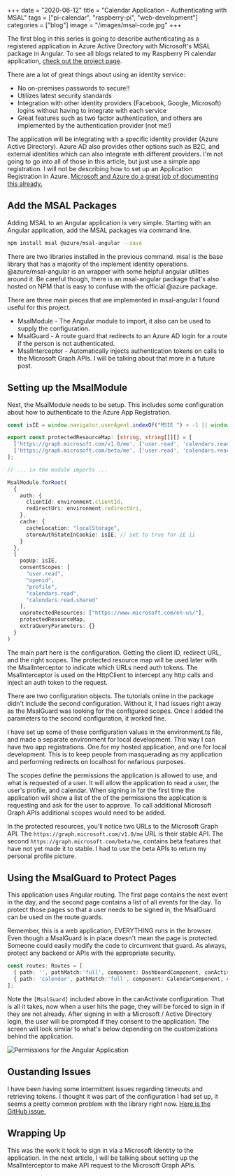 +++
date = "2020-06-12"
title = "Calendar Application - Authenticating with MSAL"
tags = ["pi-calendar", "raspberry-pi", "web-development"]
categories = ["blog"]
image = "/images/msal-code.jpg"
+++

The first blog in this series is going to describe authenticating as a registered application in Azure Active Directory with Microsoft's MSAL package in Angular.  To see all blogs related to my Raspberry Pi calendar application, [check out the project page](https://www.honlsoft.com/projects/pi-calendar/).

There are a lot of great things about using an identity service:
* No on-premises passwords to secure!!
* Utilizes latest security standards
* Integration with other identity providers (Facebook, Google, Microsoft) logins without having to integrate with each service
* Great features such as two factor authentication, and others are implemented by the authentication provider (not me!)

The application will be integrating with a specific identity provider (Azure Active Directory).  Azure AD also provides other options such as B2C, and external identities which can also integrate with different providers.  I'm not going to go into all of those in this article, but just use a simple app registration.  I will not be describing how to set up an Application Registration in Azure.  [Microsoft and Azure do a great job of documenting this already.](https://docs.microsoft.com/en-us/azure/active-directory/develop/quickstart-register-app)

## Add the MSAL Packages

Adding MSAL to an Angular application is very simple.  Starting with an Angular application, add the MSAL packages via command line.

```bash
npm install msal @azure/msal-angular --save
```

There are two libraries installed in the previous command.  msal is the base library that has a majority of the implement identity operations.  @azure/msal-angular is an wrapper with some helpful angular utilities around it.  Be careful though, there is an msal-angular package that's also hosted on NPM that is easy to confuse with the official @azure package.

There are three main pieces that are implemented in msal-angular I found useful for this project.

* MsalModule - The Angular module to import, it also can be used to supply the configuration.
* MsalGuard - A route guard that redirects to an Azure AD login for a route if the person is not authenticated.
* MsalInterceptor - Automatically injects authentication tokens on calls to the Microsoft Graph APIs.  I will be talking about that more in a future post.

## Setting up the MsalModule

Next, the MsalModule needs to be setup.  This includes some configuration about how to authenticate to the Azure App Registration.

```typescript
const isIE = window.navigator.userAgent.indexOf("MSIE ") > -1 || window.navigator.userAgent.indexOf("Trident/") > -1;

export const protectedResourceMap: [string, string[]][] = [
  ['https://graph.microsoft.com/v1.0/me', ['user.read', 'calendars.read', 'calendars.read.shared']],
  ['https://graph.microsoft.com/beta/me', ['user.read', 'calendars.read', 'calendars.read.shared']]
];

// ... in the module imports ...

MsalModule.forRoot(
  {
    auth: {
      clientId: environment.clientId,
      redirectUri: environment.redirectUri,
    },
    cache: {
      cacheLocation: "localStorage",
      storeAuthStateInCookie: isIE, // set to true for IE 11
    }
  },
  {
    popUp: isIE,   
    consentScopes: [
      "user.read",
      "openid",
      "profile",
      "calendars.read",
      "calendars.read.shared"
    ],
    unprotectedResources: ["https://www.microsoft.com/en-us/"],
    protectedResourceMap,
    extraQueryParameters: {}
  }
)
```

The main part here is the configuration.  Getting the client ID, redirect URL, and the right scopes.  The protected resource map will be used later with the MsalInterceptor to indicate which URLs need auth tokens.  The MsalInterceptor is used on the HttpClient to intercept any http calls and inject an auth token to the request.

There are two configuration objects. The tutorials online in the package didn't include the second  configuration. Without it, I had issues right away as the MsalGuard was looking for the configured scopes.  Once I added the parameters to the second configuration, it worked fine.

I have set up some of these configuration values in the environment.ts file, and made a separate environment for local development.  This way I can have two app registrations.  One for my hosted application, and one for local development.  This is to keep people from masquerading as my application and performing redirects on localhost for nefarious purposes.

The scopes define the permissions the application is allowed to use, and what is requested of a user. It will allow the application to read a user, the user's profile, and calendar.  When signing in for the first time the application will show a list of the of the permissions the application is requesting and ask for the user to approve.  To call additional Microsoft Graph APIs additional scopes would need to be added.

In the protected resources, you'll notice two URLs to the Microsoft Graph API.  The ```https://graph.microsoft.com/v1.0/me``` URL is their stable API.   The second ```https://graph.microsoft.com/beta/me```, contains beta features that have not yet made it to stable.  I had to use the beta APIs to return my personal profile picture.

## Using the MsalGuard to Protect Pages

This application uses Angular routing.  The first page contains the next event in the day, and the second page contains a list of all events for the day.  To protect those pages so that a user needs to be signed in, the MsalGuard can be used on the route guards.

Remember, this is a web application, EVERYTHING runs in the browser.  Even though a MsalGuard is in place doesn't mean the page is protected.  Someone could easily modify the code to circumvent that guard.  As always, protect any backend or APIs with the appropriate security.

```typescript
const routes: Routes = [
  { path: '', pathMatch:'full', component: DashboardComponent, canActivate: [MsalGuard] },
  { path: 'calendar', pathMatch:'full', component: CalendarComponent, canActivate: [MsalGuard]}
];
```

Note the ```[MsalGuard]``` included above in the canActivate configuration.  That is all it takes, now when a user hits the page, they will be forced to sign in if they are not already.  After signing in with a Microsoft / Active Directory login, the user will be prompted if they consent to the application.  The screen will look similar to what's below depending on the customizations behind the application.

![Permissions for the Angular Application](/images/calendar-application-permissions.jpg)

## Oustanding Issues

I have been having some intermittent issues regarding timeouts and retrieving tokens.  I thought it was part of the configuration I had set up, it seems a pretty common problem with the library right now.  [Here is the GitHub issue.](https://github.com/AzureAD/microsoft-authentication-library-for-js/issues/1222)

## Wrapping Up

This was the work it took to sign in via a Microsoft Identity to the application.  In the next article, I will be talking about setting up the MsalInterceptor to make API request to the Microsoft Graph APIs.
